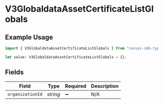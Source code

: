 # V3GlobaldataAssetCertificateListGlobals

## Example Usage

```typescript
import { V3GlobaldataAssetCertificateListGlobals } from "censys-sdk-typescript/models/operations";

let value: V3GlobaldataAssetCertificateListGlobals = {};
```

## Fields

| Field              | Type               | Required           | Description        |
| ------------------ | ------------------ | ------------------ | ------------------ |
| `organizationId`   | *string*           | :heavy_minus_sign: | N/A                |